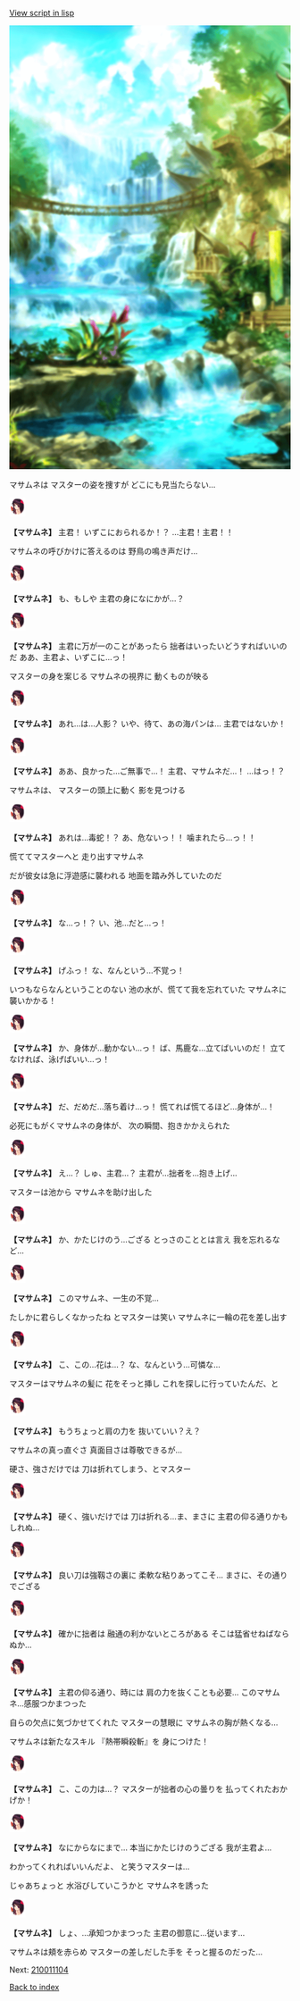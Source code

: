 [View script in lisp](../scripts/210011103.txt)

![sea_jungle_day.png](../images/backgrounds/sea_jungle_day.png)

マサムネは
マスターの姿を捜すが
どこにも見当たらない…

<img src="../images/units/2100111.png" alt="2100111.png" height="34"/>

**【マサムネ】**
主君！
いずこにおられるか！？
…主君！主君！！

マサムネの呼びかけに答えるのは
野鳥の鳴き声だけ…

<img src="../images/units/2100111.png" alt="2100111.png" height="34"/>

**【マサムネ】**
も、もしや
主君の身になにかが…？

<img src="../images/units/2100111.png" alt="2100111.png" height="34"/>

**【マサムネ】**
主君に万が一のことがあったら
拙者はいったいどうすればいいのだ
ああ、主君よ、いずこに…っ！

マスターの身を案じる
マサムネの視界に
動くものが映る

<img src="../images/units/2100111.png" alt="2100111.png" height="34"/>

**【マサムネ】**
あれ…は…人影？
いや、待て、あの海パンは…
主君ではないか！

<img src="../images/units/2100111.png" alt="2100111.png" height="34"/>

**【マサムネ】**
ああ、良かった…ご無事で…！
主君、マサムネだ…！
…はっ！？

マサムネは、
マスターの頭上に動く
影を見つける

<img src="../images/units/2100111.png" alt="2100111.png" height="34"/>

**【マサムネ】**
あれは…毒蛇！？
あ、危ないっ！！
噛まれたら…っ！！

慌ててマスターへと
走り出すマサムネ

だが彼女は急に浮遊感に襲われる
地面を踏み外していたのだ

<img src="../images/units/2100111.png" alt="2100111.png" height="34"/>

**【マサムネ】**
な…っ！？
い、池…だと…っ！

<img src="../images/units/2100111.png" alt="2100111.png" height="34"/>

**【マサムネ】**
げふっ！
な、なんという…不覚っ！

いつもならなんということのない
池の水が、慌てて我を忘れていた
マサムネに襲いかかる！

<img src="../images/units/2100111.png" alt="2100111.png" height="34"/>

**【マサムネ】**
か、身体が…動かない…っ！
ば、馬鹿な…立てばいいのだ！
立てなければ、泳げばいい…っ！

<img src="../images/units/2100111.png" alt="2100111.png" height="34"/>

**【マサムネ】**
だ、だめだ…落ち着け…っ！
慌てれば慌てるほど…身体が…！

必死にもがくマサムネの身体が、
次の瞬間、抱きかかえられた

<img src="../images/units/2100111.png" alt="2100111.png" height="34"/>

**【マサムネ】**
え…？
しゅ、主君…？
主君が…拙者を…抱き上げ…

マスターは池から
マサムネを助け出した

<img src="../images/units/2100111.png" alt="2100111.png" height="34"/>

**【マサムネ】**
か、かたじけのう…ござる
とっさのこととは言え
我を忘れるなど…

<img src="../images/units/2100111.png" alt="2100111.png" height="34"/>

**【マサムネ】**
このマサムネ、一生の不覚…

たしかに君らしくなかったね
とマスターは笑い
マサムネに一輪の花を差し出す

<img src="../images/units/2100111.png" alt="2100111.png" height="34"/>

**【マサムネ】**
こ、この…花は…？
な、なんという…可憐な…

マスターはマサムネの髪に
花をそっと挿し
これを探しに行っていたんだ、と

<img src="../images/units/2100111.png" alt="2100111.png" height="34"/>

**【マサムネ】**
もうちょっと肩の力を
抜いていい？え？

マサムネの真っ直ぐさ
真面目さは尊敬できるが…

硬さ、強さだけでは
刀は折れてしまう、とマスター

<img src="../images/units/2100111.png" alt="2100111.png" height="34"/>

**【マサムネ】**
硬く、強いだけでは
刀は折れる…ま、まさに
主君の仰る通りかもしれぬ…

<img src="../images/units/2100111.png" alt="2100111.png" height="34"/>

**【マサムネ】**
良い刀は強靱さの裏に
柔軟な粘りあってこそ…
まさに、その通りでござる

<img src="../images/units/2100111.png" alt="2100111.png" height="34"/>

**【マサムネ】**
確かに拙者は
融通の利かないところがある
そこは猛省せねばならぬか…

<img src="../images/units/2100111.png" alt="2100111.png" height="34"/>

**【マサムネ】**
主君の仰る通り、時には
肩の力を抜くことも必要…
このマサムネ…感服つかまつった

自らの欠点に気づかせてくれた
マスターの慧眼に
マサムネの胸が熱くなる…

マサムネは新たなスキル
『熱帯瞬殺斬』を
身につけた！

<img src="../images/units/2100111.png" alt="2100111.png" height="34"/>

**【マサムネ】**
こ、この力は…？
マスターが拙者の心の曇りを
払ってくれたおかげか！

<img src="../images/units/2100111.png" alt="2100111.png" height="34"/>

**【マサムネ】**
なにからなにまで…
本当にかたじけのうござる
我が主君よ…

わかってくれればいいんだよ、
と笑うマスターは…

じゃあちょっと
水浴びしていこうかと
マサムネを誘った

<img src="../images/units/2100111.png" alt="2100111.png" height="34"/>

**【マサムネ】**
しょ、…承知つかまつった
主君の御意に…従います…

マサムネは頬を赤らめ
マスターの差しだした手を
そっと握るのだった…


Next: [210011104](210011104.md)

[Back to index](index.md)
